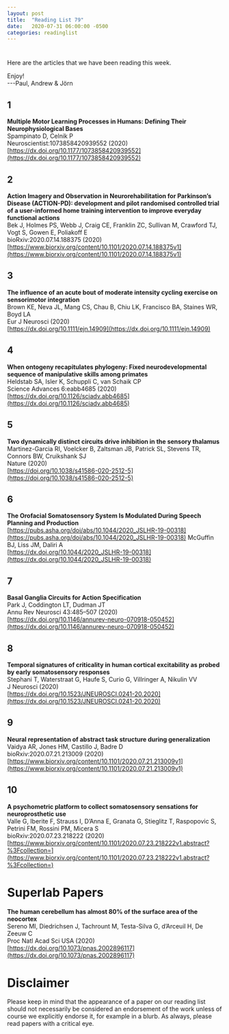 ```yaml
---
layout: post
title:  "Reading List 79"
date:   2020-07-31 06:00:00 -0500
categories: readinglist
---
```


# 

Here are the articles that we have been reading this week.

Enjoy!  
---Paul, Andrew & Jörn

## 1
**Multiple Motor Learning Processes in Humans: Defining Their Neurophysiological Bases**  
Spampinato D, Celnik P  
Neuroscientist:1073858420939552 (2020)  
[https://dx.doi.org/10.1177/1073858420939552](https://dx.doi.org/10.1177/1073858420939552)

## 2
**Action Imagery and Observation in Neurorehabilitation for Parkinson’s Disease (ACTION-PD): development and pilot randomised controlled trial of a user-informed home training intervention to improve everyday functional actions**  
Bek J, Holmes PS, Webb J, Craig CE, Franklin ZC, Sullivan M, Crawford TJ, Vogt S, Gowen E, Poliakoff E  
bioRxiv:2020.07.14.188375 (2020)  
[https://www.biorxiv.org/content/10.1101/2020.07.14.188375v1](https://www.biorxiv.org/content/10.1101/2020.07.14.188375v1)

## 3
**The influence of an acute bout of moderate intensity cycling exercise on sensorimotor integration**  
Brown KE, Neva JL, Mang CS, Chau B, Chiu LK, Francisco BA, Staines WR, Boyd LA  
Eur J Neurosci (2020)  
[https://dx.doi.org/10.1111/ejn.14909](https://dx.doi.org/10.1111/ejn.14909)

## 4
**When ontogeny recapitulates phylogeny: Fixed neurodevelopmental sequence of manipulative skills among primates**  
Heldstab SA, Isler K, Schuppli C, van Schaik CP  
Science Advances 6:eabb4685 (2020)  
[https://dx.doi.org/10.1126/sciadv.abb4685](https://dx.doi.org/10.1126/sciadv.abb4685)

## 5
**Two dynamically distinct circuits drive inhibition in the sensory thalamus**  
Martinez-Garcia RI, Voelcker B, Zaltsman JB, Patrick SL, Stevens TR, Connors BW, Cruikshank SJ  
Nature (2020)  
[https://doi.org/10.1038/s41586-020-2512-5](https://doi.org/10.1038/s41586-020-2512-5)

## 6
**The Orofacial Somatosensory System Is Modulated During Speech Planning and Production**  
[https://pubs.asha.org/doi/abs/10.1044/2020_JSLHR-19-00318](https://pubs.asha.org/doi/abs/10.1044/2020_JSLHR-19-00318)
McGuffin BJ, Liss JM, Daliri A  
[https://dx.doi.org/10.1044/2020_JSLHR-19-00318](https://dx.doi.org/10.1044/2020_JSLHR-19-00318)

## 7
**Basal Ganglia Circuits for Action Specification**  
Park J, Coddington LT, Dudman JT  
Annu Rev Neurosci 43:485–507 (2020)  
[https://dx.doi.org/10.1146/annurev-neuro-070918-050452](https://dx.doi.org/10.1146/annurev-neuro-070918-050452)

## 8
**Temporal signatures of criticality in human cortical excitability as probed by early somatosensory responses**  
Stephani T, Waterstraat G, Haufe S, Curio G, Villringer A, Nikulin VV  
J Neurosci (2020)  
[https://dx.doi.org/10.1523/JNEUROSCI.0241-20.2020](https://dx.doi.org/10.1523/JNEUROSCI.0241-20.2020)

## 9
**Neural representation of abstract task structure during generalization**  
Vaidya AR, Jones HM, Castillo J, Badre D  
bioRxiv:2020.07.21.213009 (2020)  
[https://www.biorxiv.org/content/10.1101/2020.07.21.213009v1](https://www.biorxiv.org/content/10.1101/2020.07.21.213009v1)

## 10
**A psychometric platform to collect somatosensory sensations for neuroprosthetic use**  
Valle G, Iberite F, Strauss I, D’Anna E, Granata G, Stieglitz T, Raspopovic S, Petrini FM, Rossini PM, Micera S  
bioRxiv:2020.07.23.218222 (2020)  
[https://www.biorxiv.org/content/10.1101/2020.07.23.218222v1.abstract?%3Fcollection=](https://www.biorxiv.org/content/10.1101/2020.07.23.218222v1.abstract?%3Fcollection=)



# Superlab Papers

**The human cerebellum has almost 80% of the surface area of the neocortex**  
Sereno MI, Diedrichsen J, Tachrount M, Testa-Silva G, d’Arceuil H, De Zeeuw C  
Proc Natl Acad Sci USA (2020)  
[https://dx.doi.org/10.1073/pnas.2002896117](https://dx.doi.org/10.1073/pnas.2002896117)


# Disclaimer
Please keep in mind that the appearance of a paper on our reading list should not necessarily be considered an endorsement of the work unless of course we explicitly endorse it, for example in a blurb. As always, please read papers with a critical eye.
